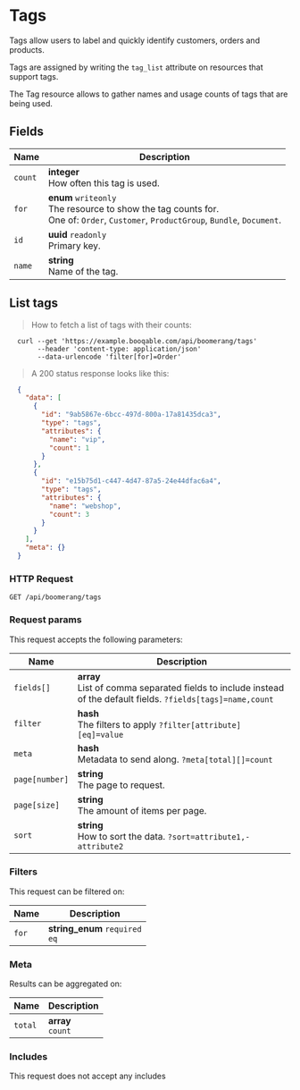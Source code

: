 # Tags

Tags allow users to label and quickly identify customers, orders and products.

Tags are assigned by writing the `tag_list` attribute on resources that support tags.

The Tag resource allows to gather names and usage counts of tags that are being used.

## Fields

 Name | Description
-- | --
`count` | **integer** <br>How often this tag is used.
`for` | **enum** `writeonly`<br>The resource to show the tag counts for.<br>One of: `Order`, `Customer`, `ProductGroup`, `Bundle`, `Document`.
`id` | **uuid** `readonly`<br>Primary key.
`name` | **string** <br>Name of the tag.


## List tags


> How to fetch a list of tags with their counts:

```shell
  curl --get 'https://example.booqable.com/api/boomerang/tags'
       --header 'content-type: application/json'
       --data-urlencode 'filter[for]=Order'
```

> A 200 status response looks like this:

```json
  {
    "data": [
      {
        "id": "9ab5867e-6bcc-497d-800a-17a81435dca3",
        "type": "tags",
        "attributes": {
          "name": "vip",
          "count": 1
        }
      },
      {
        "id": "e15b75d1-c447-4d47-87a5-24e44dfac6a4",
        "type": "tags",
        "attributes": {
          "name": "webshop",
          "count": 3
        }
      }
    ],
    "meta": {}
  }
```

### HTTP Request

`GET /api/boomerang/tags`

### Request params

This request accepts the following parameters:

Name | Description
-- | --
`fields[]` | **array** <br>List of comma separated fields to include instead of the default fields. `?fields[tags]=name,count`
`filter` | **hash** <br>The filters to apply `?filter[attribute][eq]=value`
`meta` | **hash** <br>Metadata to send along. `?meta[total][]=count`
`page[number]` | **string** <br>The page to request.
`page[size]` | **string** <br>The amount of items per page.
`sort` | **string** <br>How to sort the data. `?sort=attribute1,-attribute2`


### Filters

This request can be filtered on:

Name | Description
-- | --
`for` | **string_enum** `required`<br>`eq`


### Meta

Results can be aggregated on:

Name | Description
-- | --
`total` | **array** <br>`count`


### Includes

This request does not accept any includes